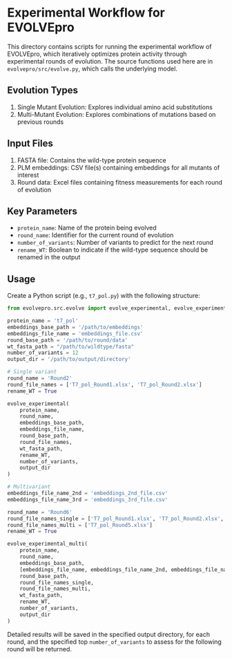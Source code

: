 # Experimental Workflow for EVOLVEpro

This directory contains scripts for running the experimental workflow of EVOLVEpro, which iteratively optimizes protein activity through experimental rounds of evolution. The source functions used here are in `evolvepro/src/evolve.py`, which calls the underlying model.

## Evolution Types

1. Single Mutant Evolution: Explores individual amino acid substitutions
2. Multi-Mutant Evolution: Explores combinations of mutations based on previous rounds

## Input Files

1. FASTA file: Contains the wild-type protein sequence
2. PLM embeddings: CSV file(s) containing embeddings for all mutants of interest
3. Round data: Excel files containing fitness measurements for each round of evolution

## Key Parameters

- `protein_name`: Name of the protein being evolved
- `round_name`: Identifier for the current round of evolution
- `number_of_variants`: Number of variants to predict for the next round
- `rename_WT`: Boolean to indicate if the wild-type sequence should be renamed in the output

## Usage

Create a Python script (e.g., `t7_pol.py`) with the following structure:

```python
from evolvepro.src.evolve import evolve_experimental, evolve_experimental_multi

protein_name = 't7_pol'
embeddings_base_path = '/path/to/embeddings'
embeddings_file_name = 'embeddings_file.csv'
round_base_path = '/path/to/round/data'
wt_fasta_path = "/path/to/wildtype/fasta"
number_of_variants = 12
output_dir = '/path/to/output/directory'

# Single variant
round_name = 'Round2'
round_file_names = ['T7_pol_Round1.xlsx', 'T7_pol_Round2.xlsx']
rename_WT = True

evolve_experimental(
    protein_name,
    round_name,
    embeddings_base_path,
    embeddings_file_name,
    round_base_path,
    round_file_names,
    wt_fasta_path,
    rename_WT,
    number_of_variants,
    output_dir
)

# Multivariant
embeddings_file_name_2nd = 'embeddings_2nd_file.csv'
embeddings_file_name_3rd = 'embeddings_3rd_file.csv'

round_name = 'Round6'
round_file_names_single = ['T7_pol_Round1.xlsx', 'T7_pol_Round2.xlsx', 'T7_pol_Round3.xlsx', 'T7_pol_Round4.xlsx']
round_file_names_multi = ['T7_pol_Round5.xlsx']
rename_WT = True

evolve_experimental_multi(
    protein_name,
    round_name,
    embeddings_base_path,
    [embeddings_file_name, embeddings_file_name_2nd, embeddings_file_name_3rd],
    round_base_path,
    round_file_names_single,
    round_file_names_multi,
    wt_fasta_path,
    rename_WT,
    number_of_variants,
    output_dir
)
```

Detailed results will be saved in the specified output directory, for each round, and the specified top `number_of_variants` to assess for the following round will be returned.